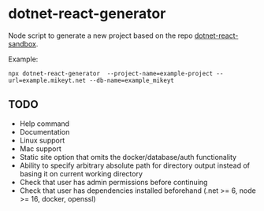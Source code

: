 # dotnet-react-generator

Node script to generate a new project based on the repo [dotnet-react-sandbox](https://github.com/mikey-t/dotnet-react-sandbox).

Example:

`npx dotnet-react-generator  --project-name=example-project --url=example.mikeyt.net --db-name=example_mikeyt`

## TODO

- Help command
- Documentation
- Linux support
- Mac support
- Static site option that omits the docker/database/auth functionality
- Ability to specify arbitrary absolute path for directory output instead of basing it on current working directory
- Check that user has admin permissions before continuing
- Check that user has dependencies installed beforehand (.net >= 6, node >= 16, docker, openssl)
